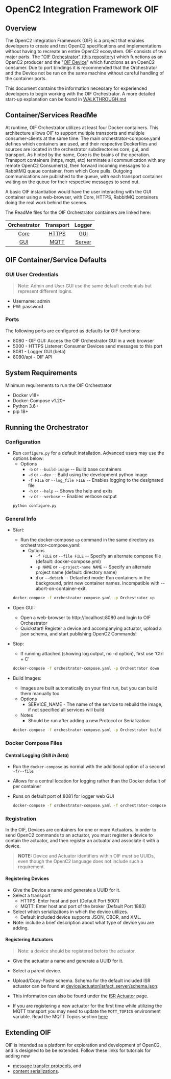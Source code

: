 # OpenC2 Integration Framework OIF

## Overview

The OpenC2 Integration Framework (OIF) is a project that 
enables developers to create and test OpenC2 specifications
and implementations without having to recreate an entire
OpenC2 ecosystem. OIF consists of two major parts. The
["OIF Orchestrator" (this
repository)](https://github.com/oasis-open/openc2-oif-orchestrator)
which functions as an OpenC2 producer and the "[OIF
Device](https://github.com/oasis-open/openc2-oif-device)"
which functions as an OpenC2 consumer. Due to port bindings
it is recommended that the Orchestrator and the Device not
be run on the same machine without careful handling of the
container ports.

This document contains the information necessary for experienced
developers to begin working with the OIF Orchestrator. A
more detailed start-up explanation can be found in
[WALKTHROUGH.md](./WALKTHROUGH.md)

## Container/Services ReadMe

At runtime, OIF Orchestrator utilizes at least four Docker containers. This architecture allows OIF to support multiple transports and multiple consumer-clients at the same time. The main orchestrator-compose.yaml defines which containers are used, and their respective Dockerfiles and sources are located in the orchestrator subdirectories core, gui, and transport. As hinted by the name, Core is the brains of the operation. Transport containers (https, mqtt, etc) terminate all communication with any remote OpenC2 Consumer(s), then forward incoming messages to a RabbitMQ queue container, from which Core pulls. Outgoing communications are published to the queue, with each transport container waiting on the queue for their respective messages to send out.

A basic OIF instantiation would have the user interacting with the GUI container using a web-browser, with Core, HTTPS, RabbitMQ containers doing the real work behind the scenes. 


The ReadMe files for the OIF Orchestrator containers are linked here:

|Orchestrator   | Transport  | Logger  |
|:-:|:-:|:-:|
| [Core](../orchestrator/core/ReadMe.md)  | [HTTPS](../orchestrator/transport/https/README.md)  | [GUI](../logger/gui/ReadMe.md)  |
| [GUI](../orchestrator/gui/client/ReadMe.md)  | [MQTT](../orchestrator/transport/mqtt/ReadMe.md)  | [Server](../logger/server/ReadMe.md)  |



## OIF Container/Service Defaults
### GUI User Credentials

> Note: Admin and User GUI use the same default credentials
> but represent different logins.

* Username: admin
* PW: password

### Ports
The following ports are configured as defaults for OIF functions: 
- 8080 - OIF GUI: Access the OIF Orchestrator GUI in a web browser
- 5000 - HTTPS Listener: Consumer Devices send messages to this port
- 8081 - Logger GUI (beta)
- 8080/api - OIF API


## System Requirements
Minimum requirements to run the OIF Orchestrator
- Docker v18+
- Docker-Compose v1.20+
- Python 3.6+
- pip 18+

## Running the Orchestrator
### Configuration
- Run `configure.py` for a default installation. Advanced users may use the options below:
	- Options
		- `-b` or `--build-image` -- Build base containers
		- `-d` or `--dev` -- Build using the development python image
    	- `-f FILE` or `--log_file FILE` -- Enables logging to the designated file
    	- `-h` or `--help` -- Shows the help and exits
    	- `-v` or `--verbose` -- Enables verbose output
	```bash
	python configure.py
	```


### General Info
- Start:
	- Run the docker-compose `up` command in the same directory as orchestrator-compose.yaml:
		- Options
			- `-f FILE` or `--file FILE` -- Specify an alternate compose file (default: docker-compose.yml)
			- `-p NAME` or `--project-name NAME` -- Specify an alternate project name (default: directory name)
			- `d` or `--detach` -- Detached mode: Run containers in the background, print new container names. Incompatible with --abort-on-container-exit.
	```bash
	docker-compose -f orchestrator-compose.yaml -p Orchestrator up
	```

- Open GUI:
	- Open a web-browser to http://localhost:8080 and login to OIF Orchestrator
	- Quickstart! Register a device and accompanying actuator, upload a json schema, and start publishing OpenC2 Commands!

- Stop:
	- If running attached (showing log output, no -d option), first use 'Ctrl + C'
	```bash
	docker-compose -f orchestrator-compose.yaml -p Orchestrator down
	```


- Build Images:
	- Images are built automatically on your first run, but you can build them manually too.
	- Options
        - SERVICE_NAME - The name of the service to rebuild
          the image, if not specified all services will
          build
	- Notes
		- Should be run after adding a new Protocol or Serialization
	```bash
	docker-compose -f orchestrator-compose.yaml -p Orchestrator build
	```


### Docker Compose Files

#### Central Logging (*Still In Beta*)
- Run the `docker-compose` as normal with the additional option of a second `-f/--file`
- Allows for a central location for logging rather than the Docker default of per container
- Runs on default port of 8081 for logger web GUI

	```bash
	docker-compose -f orchestrator-compose.yaml -f orchestrator-compose.log.yaml
	```


### Registration

In the OIF, Devices are containers for one or more
Actuators. In order to send OpenC2 commands to an actuator,
you must register a device to contain the actuator, and then
register an actuator and associate it with a device.

> __NOTE:__  Device and Actuator identifiers within OIF *must* be
> UUIDs, even though the OpenC2 language does not include
> such a requirement.

#### Registering Devices
- Give the Device a name and generate a UUID for it.
- Select a transport
    - HTTPS: Enter host and port (Default Port 5001)
    - MQTT: Enter host and port of the broker (Default Port 1883)
- Select which serializations in which the device utilizes.
    - Default included device supports JSON, CBOR, and XML.
- Note: include a brief description about what type of device you are adding.

#### Registering Actuators
> Note: a device should be registered before the actuator.
- Give the actuator a name and generate a UUID for it.
- Select a parent device.
    
- Upload/Copy-Paste schema. Schema for the default included ISR actuator can be found at [device/actuator/isr/act_server/schema.json](../device/actuator/isr/act_server/schema.json).
- This information can also be found under the [ISR Actuator](../device/actuator/isr/ReadMe.md) page.
- If you are registering a new actuator for the first time
  while utilizing the MQTT transport you may need to update
  the `MQTT_TOPICS` environment variable. Read the MQTT
  Topics section [here](transport/mqtt/ReadMe.md)

## Extending OIF

OIF is intended as a platform for exploration and
development of OpenC2, and is designed to be be extended.
Follow these links for tutorials for adding new
* [message transfer protocols](./Transport.md), and 
* [content serializations](./Serializations.md). 